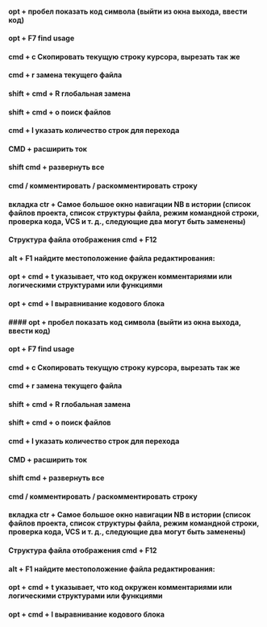 #### opt + пробел показать код символа (выйти из окна выхода, ввести код)
#### opt + F7 find usage
#### cmd + c Скопировать текущую строку курсора, вырезать так же
#### cmd + r замена текущего файла
#### shift + cmd + R глобальная замена
#### shift + cmd + o поиск файлов
#### cmd + l указать количество строк для перехода
#### CMD + расширить ток
#### shift cmd + развернуть все
#### cmd / комментировать / раскомментировать строку
#### вкладка ctr + Самое большое окно навигации NB в истории (список файлов проекта, список структуры файла, режим командной строки, проверка кода, VCS и т. д., следующие два могут быть заменены)
#### Структура файла отображения cmd + F12
#### alt + F1 найдите местоположение файла редактирования:
#### opt + cmd + t указывает, что код окружен комментариями или логическими структурами или функциями
#### opt + cmd + l выравнивание кодового блока
#### #### opt + пробел показать код символа (выйти из окна выхода, ввести код)
#### opt + F7 find usage
#### cmd + c Скопировать текущую строку курсора, вырезать так же
#### cmd + r замена текущего файла
#### shift + cmd + R глобальная замена
#### shift + cmd + o поиск файлов
#### cmd + l указать количество строк для перехода
#### CMD + расширить ток
#### shift cmd + развернуть все
#### cmd / комментировать / раскомментировать строку
#### вкладка ctr + Самое большое окно навигации NB в истории (список файлов проекта, список структуры файла, режим командной строки, проверка кода, VCS и т. д., следующие два могут быть заменены)
#### Структура файла отображения cmd + F12
#### alt + F1 найдите местоположение файла редактирования:
#### opt + cmd + t указывает, что код окружен комментариями или логическими структурами или функциями
#### opt + cmd + l выравнивание кодового блока
#### 